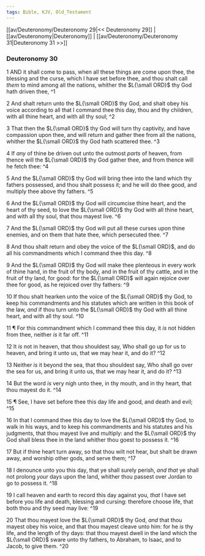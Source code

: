 ```yaml
---
tags: Bible, KJV, Old_Testament
---
```


[[av/Deuteronomy/Deuteronomy 29|<< Deuteronomy 29]] | [[av/Deuteronomy|Deuteronomy]] | [[av/Deuteronomy/Deuteronomy 31|Deuteronomy 31 >>]]

### Deuteronomy 30

1 AND it shall come to pass, when all these things are come upon thee, the blessing and the curse, which I have set before thee, and thou shalt call _them_ to mind among all the nations, whither the $L{\small ORD}$ thy God hath driven thee, ^1

2 And shalt return unto the $L{\small ORD}$ thy God, and shalt obey his voice according to all that I command thee this day, thou and thy children, with all thine heart, and with all thy soul; ^2

3 That then the $L{\small ORD}$ thy God will turn thy captivity, and have compassion upon thee, and will return and gather thee from all the nations, whither the $L{\small ORD}$ thy God hath scattered thee. ^3

4 If _any_ of thine be driven out unto the outmost _parts_ of heaven, from thence will the $L{\small ORD}$ thy God gather thee, and from thence will he fetch thee: ^4

5 And the $L{\small ORD}$ thy God will bring thee into the land which thy fathers possessed, and thou shalt possess it; and he will do thee good, and multiply thee above thy fathers. ^5

6 And the $L{\small ORD}$ thy God will circumcise thine heart, and the heart of thy seed, to love the $L{\small ORD}$ thy God with all thine heart, and with all thy soul, that thou mayest live. ^6

7 And the $L{\small ORD}$ thy God will put all these curses upon thine enemies, and on them that hate thee, which persecuted thee. ^7

8 And thou shalt return and obey the voice of the $L{\small ORD}$, and do all his commandments which I command thee this day. ^8

9 And the $L{\small ORD}$ thy God will make thee plenteous in every work of thine hand, in the fruit of thy body, and in the fruit of thy cattle, and in the fruit of thy land, for good: for the $L{\small ORD}$ will again rejoice over thee for good, as he rejoiced over thy fathers: ^9

10 If thou shalt hearken unto the voice of the $L{\small ORD}$ thy God, to keep his commandments and his statutes which are written in this book of the law, _and_ if thou turn unto the $L{\small ORD}$ thy God with all thine heart, and with all thy soul. ^10

11 ¶ For this commandment which I command thee this day, it _is_ not hidden from thee, neither _is_ it far off. ^11

12 It _is_ not in heaven, that thou shouldest say, Who shall go up for us to heaven, and bring it unto us, that we may hear it, and do it? ^12

13 Neither _is_ it beyond the sea, that thou shouldest say, Who shall go over the sea for us, and bring it unto us, that we may hear it, and do it? ^13

14 But the word _is_ very nigh unto thee, in thy mouth, and in thy heart, that thou mayest do it. ^14

15 ¶ See, I have set before thee this day life and good, and death and evil; ^15

16 In that I command thee this day to love the $L{\small ORD}$ thy God, to walk in his ways, and to keep his commandments and his statutes and his judgments, that thou mayest live and multiply: and the $L{\small ORD}$ thy God shall bless thee in the land whither thou goest to possess it. ^16

17 But if thine heart turn away, so that thou wilt not hear, but shalt be drawn away, and worship other gods, and serve them; ^17

18 I denounce unto you this day, that ye shall surely perish, _and_ _that_ ye shall not prolong _your_ days upon the land, whither thou passest over Jordan to go to possess it. ^18

19 I call heaven and earth to record this day against you, _that_ I have set before you life and death, blessing and cursing: therefore choose life, that both thou and thy seed may live: ^19

20 That thou mayest love the $L{\small ORD}$ thy God, _and_ that thou mayest obey his voice, and that thou mayest cleave unto him: for he _is_ thy life, and the length of thy days: that thou mayest dwell in the land which the $L{\small ORD}$ sware unto thy fathers, to Abraham, to Isaac, and to Jacob, to give them. ^20
